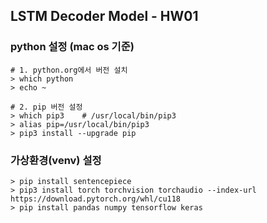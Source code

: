 ## LSTM Decoder Model - HW01


### python 설정 (mac os 기준)
```
# 1. python.org에서 버전 설치
> which python
> echo ~

# 2. pip 버전 설정
> which pip3    # /usr/local/bin/pip3
> alias pip=/usr/local/bin/pip3
> pip3 install --upgrade pip
```

### 가상환경(venv) 설정
~~~
> pip install sentencepiece
> pip3 install torch torchvision torchaudio --index-url https://download.pytorch.org/whl/cu118
> pip install pandas numpy tensorflow keras
~~~

